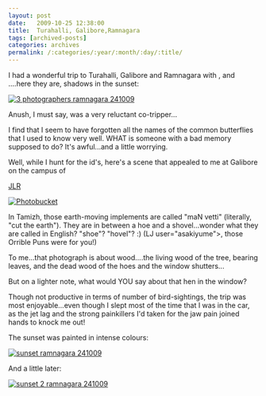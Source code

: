 ```yaml
---
layout: post
date:	2009-10-25 12:38:00
title:  Turahalli, Galibore,Ramnagara
tags: [archived-posts]
categories: archives
permalink: /:categories/:year/:month/:day/:title/
---
```

I had a wonderful trip to Turahalli, Galibore and Ramnagara with <LJ user="amoghavarsha">, <lj user="anushsh"> and <LJ user="sharathm">....here they are, shadows in the sunset:


<a href="http://s562.photobucket.com/albums/ss67/pugaippadam/?action=view&current=IMG_8206.jpg" target="_blank"><img src="http://i562.photobucket.com/albums/ss67/pugaippadam/IMG_8206.jpg" border="0" alt="3 photographers ramnagara 241009"></a>

Anush, I must say, was a very reluctant co-tripper...


I find that I seem to have forgotten all the names of the common butterflies that I used to know very well. WHAT is someone with a bad memory supposed to do? It's awful...and a little worrying.

Well, while I hunt for the id's, here's a scene that appealed to me at Galibore on the campus of

<a href="http://www.junglelodges.com/V2/Galibore.htm"> JLR </a>




<a href="http://s562.photobucket.com/albums/ss67/pugaippadam/?action=view&current=IMG_8097.jpg" target="_blank"><img src="http://i562.photobucket.com/albums/ss67/pugaippadam/IMG_8097.jpg" border="0" alt="Photobucket"></a>

In Tamizh, those earth-moving implements are called "maN vetti" (literally, "cut the earth"). They are in between a hoe and a shovel...wonder what they are called in English? "shoe"? "hovel"?  :) (LJ user="asakiyume">, those Orrible Puns were for you!)

To me...that photograph is about wood....the living wood of the tree, bearing leaves, and the dead wood of the hoes and the window shutters...

But on a lighter note, what would YOU say about that hen in the window? 


Though not productive in terms of number of bird-sightings, the trip was most enjoyable...even though I slept most of the time that I was in the car, as the jet lag and the strong painkillers I'd taken for the jaw pain joined hands to knock me out!


The sunset was painted in intense colours:


<a href="http://s562.photobucket.com/albums/ss67/pugaippadam/?action=view&current=IMG_8230.jpg" target="_blank"><img src="http://i562.photobucket.com/albums/ss67/pugaippadam/IMG_8230.jpg" border="0" alt="sunset ramnagara 241009"></a>

And a little later:


<a href="http://s562.photobucket.com/albums/ss67/pugaippadam/?action=view&current=IMG_8248.jpg" target="_blank"><img src="http://i562.photobucket.com/albums/ss67/pugaippadam/IMG_8248.jpg" border="0" alt="sunset 2 ramnagara 241009"></a>
